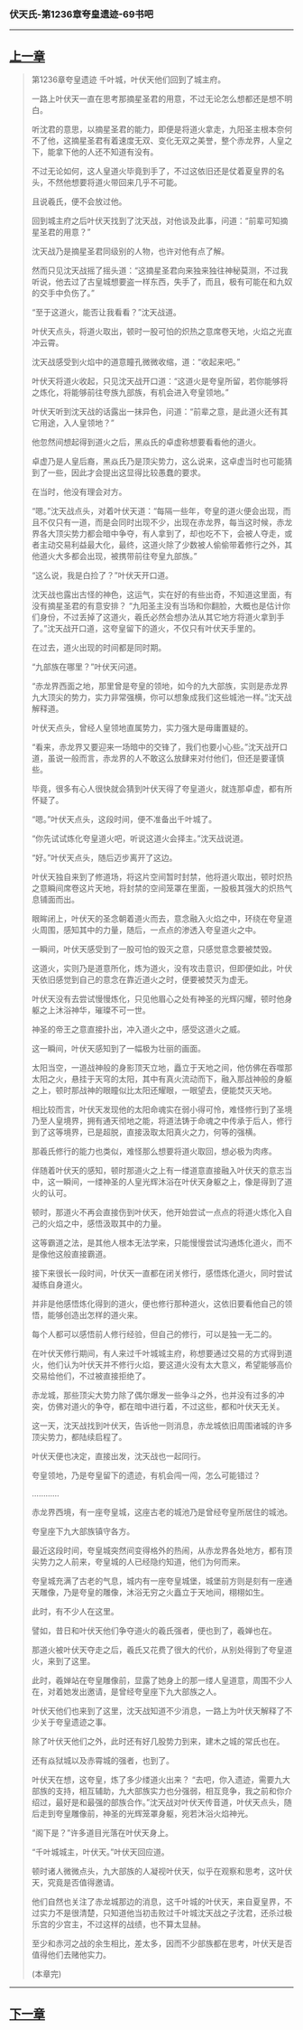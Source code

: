### 伏天氏-第1236章夸皇遗迹-69书吧

--------
[上一章](./2499b5d6c451e9f6c88025b47d6fe239.md)
--------


>
>
>
>第1236章夸皇遗迹
>千叶城，叶伏天他们回到了城主府。
>
>一路上叶伏天一直在思考那摘星圣君的用意，不过无论怎么想都还是想不明白。
>
>听沈君的意思，以摘星圣君的能力，即便是将道火拿走，九阳圣主根本奈何不了他，这摘星圣君有着速度无双、变化无双之美誉，整个赤龙界，人皇之下，能拿下他的人还不知道有没有。
>
>不过无论如何，这人皇道火毕竟到手了，不过这依旧还是仗着夏皇界的名头，不然他想要将道火带回来几乎不可能。
>
>且说羲氏，便不会放过他。
>
>回到城主府之后叶伏天找到了沈天战，对他谈及此事，问道：“前辈可知摘星圣君的用意？”
>
>沈天战乃是摘星圣君同级别的人物，也许对他有点了解。
>
>然而只见沈天战摇了摇头道：“这摘星圣君向来独来独往神秘莫测，不过我听说，他去过了古皇城想要盗一样东西，失手了，而且，极有可能在和九奴的交手中负伤了。”
>
>“至于这道火，能否让我看看？”沈天战道。
>
>叶伏天点头，将道火取出，顿时一股可怕的炽热之意席卷天地，火焰之光直冲云霄。
>
>沈天战感受到火焰中的道意瞳孔微微收缩，道：“收起来吧。”
>
>叶伏天将道火收起，只见沈天战开口道：“这道火是夸皇所留，若你能够将之炼化，将能够前往夸族九部族，有机会进入夸皇领地。”
>
>叶伏天听到沈天战的话露出一抹异色，问道：“前辈之意，是此道火还有其它用途，入人皇领地？”
>
>他忽然间想起得到道火之后，黑焱氏的卓虚称想要看看他的道火。
>
>卓虚乃是人皇后裔，黑焱氏乃是顶尖势力，这么说来，这卓虚当时也可能猜到了一些，因此才会提出这显得比较愚蠢的要求。
>
>在当时，他没有理会对方。
>
>“嗯。”沈天战点头，对着叶伏天道：“每隔一些年，夸皇的道火便会出现，而且不仅只有一道，而是会同时出现不少，出现在赤龙界，每当这时候，赤龙界各大顶尖势力都会暗中争夺，有人拿到了，却也吃不下，会被人夺走，或者主动交易利益最大化，最终，这道火除了少数被人偷偷带着修行之外，其他道火大多都会出现，被携带前往夸皇九部族。”
>
>“这么说，我是白捡了？”叶伏天开口道。
>
>沈天战也露出古怪的神色，这运气，实在好的有些出奇，不知道这里面，有没有摘星圣君的有意安排？
>“九阳圣主没有当场和你翻脸，大概也是估计你们身份，不过丢掉了这道火，羲氏必然会想办法从其它地方将道火拿到手了。”沈天战开口道，这夸皇留下的道火，不仅只有叶伏天手里的。
>
>在过去，道火出现的时间都是同时期。
>
>“九部族在哪里？”叶伏天问道。
>
>“赤龙界西面之地，那里曾是夸皇的领地，如今的九大部族，实则是赤龙界九大顶尖的势力，实力非常强横，你可以想象成我们这些城池一样。”沈天战解释道。
>
>叶伏天点头，曾经人皇领地直属势力，实力强大是毋庸置疑的。
>
>“看来，赤龙界又要迎来一场暗中的交锋了，我们也要小心些。”沈天战开口道，虽说一般而言，赤龙界的人不敢这么放肆来对付他们，但还是要谨慎些。
>
>毕竟，很多有心人很快就会猜到叶伏天得了夸皇道火，就连那卓虚，都有所怀疑了。
>
>“嗯。”叶伏天点头，这段时间，便不准备出千叶城了。
>
>“你先试试炼化夸皇道火吧，听说这道火会择主。”沈天战说道。
>
>“好。”叶伏天点头，随后迈步离开了这边。
>
>叶伏天独自来到了修道场，将这片空间暂时封禁，他将道火取出，顿时炽热之意瞬间席卷这片天地，将封禁的空间笼罩在里面，一股极其强大的炽热气息铺面而出。
>
>眼眸闭上，叶伏天的圣念朝着道火而去，意念融入火焰之中，环绕在夸皇道火周围，感知其中的力量，随后，一点点的渗透入夸皇道火之中。
>
>一瞬间，叶伏天感受到了一股可怕的毁灭之意，只感觉意念要被焚毁。
>
>这道火，实则乃是道意所化，炼为道火，没有攻击意识，但即便如此，叶伏天依旧感觉到自己的意念在靠近道火之时，便要被焚灭为虚无。
>
>叶伏天没有去尝试慢慢炼化，只见他眉心之处有神圣的光辉闪耀，顿时他身躯之上沐浴神华，璀璨不可一世。
>
>神圣的帝王之意直接扑出，冲入道火之中，感受这道火之威。
>
>这一瞬间，叶伏天感知到了一幅极为壮丽的画面。
>
>太阳当空，一道战神般的身影顶天立地，矗立于天地之间，他仿佛在吞噬那太阳之火，悬挂于天穹的太阳，其中有真火流动而下，融入那战神般的身躯之上，顿时那战神的眼瞳似比太阳还耀眼，一眼望去，便能焚灭天地。
>
>相比较而言，叶伏天发现他的太阳命魂实在弱小得可怜，难怪修行到了圣境乃至人皇境界，拥有通天彻地之能，将道法铸于命魂之中传承于后人，修行到了这等境界，已是超脱，直接汲取太阳真火之力，何等的强横。
>
>那羲氏修行的能力也类似，难怪那么想要将道火取回，想必极为肉疼。
>
>伴随着叶伏天的感知，顿时那道火之上有一缕道意直接融入叶伏天的意志当中，这一瞬间，一缕神圣的人皇光辉沐浴在叶伏天身躯之上，像是得到了道火的认可。
>
>顿时，那道火不再会直接伤到叶伏天，他开始尝试一点点的将道火炼化入自己的火焰之中，感悟汲取其中的力量。
>
>这等霸道之法，是其他人根本无法学来，只能慢慢尝试沟通炼化道火，而不是像他这般直接霸道。
>
>接下来很长一段时间，叶伏天一直都在闭关修行，感悟炼化道火，同时尝试凝练自身道火。
>
>并非是他感悟炼化得到的道火，便也修行那种道火，这依旧要看他自己的领悟，能够创造出怎样的道火来。
>
>每个人都可以感悟前人修行经验，但自己的修行，可以是独一无二的。
>
>在叶伏天修行期间，有人来过千叶城城主府，称想要通过交易的方式得到道火，他们认为叶伏天并不修行火焰，要这道火没有太大意义，希望能够高价交易给他们，不过被直接拒绝了。
>
>赤龙城，那些顶尖大势力除了偶尔爆发一些争斗之外，也并没有过多的冲突，仿佛对道火的争夺，都在暗中进行着，不过这些，都和叶伏天无关。
>
>这一天，沈天战找到叶伏天，告诉他一则消息，赤龙城依旧周围诸城的许多顶尖势力，都陆续启程了。
>
>叶伏天便也决定，直接出发，沈天战也一起同行。
>
>夸皇领地，乃是夸皇留下的遗迹，有机会闯一闯，怎么可能错过？
>
>…………
>
>赤龙界西境，有一座夸皇城，这座古老的城池乃是曾经夸皇所居住的城池。
>
>夸皇座下九大部族镇守各方。
>
>最近这段时间，夸皇城突然间变得格外的热闹，从赤龙界各处地方，都有顶尖势力之人前来，夸皇城的人已经隐约知道，他们为何而来。
>
>夸皇城充满了古老的气息，城内有一座夸皇城堡，城堡前方则是刻有一座通天雕像，乃是夸皇的雕像，沐浴无穷之火矗立于天地间，栩栩如生。
>
>此时，有不少人在这里。
>
>譬如，昔日和叶伏天他们争夺道火的羲氏强者，便也到了，羲婵也在。
>
>那道火被叶伏天夺走之后，羲氏又花费了很大的代价，从别处得到了夸皇道火，来到了这里。
>
>此时，羲婵站在夸皇雕像前，显露了她身上的那一缕人皇道意，周围不少人在，对着她发出邀请，是曾经夸皇座下九大部族之人。
>
>叶伏天他们也来到了这里，沈天战知道不少消息，一路上为叶伏天解释了不少关于夸皇遗迹之事。
>
>除了叶伏天他们之外，此时还有好几股势力到来，建木之城的常氏也在。
>
>还有焱狱城以及赤霄城的强者，也到了。
>
>叶伏天在想，这夸皇，炼了多少缕道火出来？
>“去吧，你入遗迹，需要九大部族的支持，相互辅助，九大部族实力也分强弱，相互竞争，我之前和你介绍过，最好是和最强的部族合作。”沈天战对叶伏天传音道，叶伏天点头，随后走到夸皇雕像前，神圣的光辉笼罩身躯，宛若沐浴火焰神光。
>
>“阁下是？”许多道目光落在叶伏天身上。
>
>“千叶城城主，叶伏天。”叶伏天回应道。
>
>顿时诸人微微点头，九大部族的人凝视叶伏天，似乎在观察和思考，这叶伏天，究竟是否值得邀请。
>
>他们自然也关注了赤龙城那边的消息，这千叶城的叶伏天，来自夏皇界，不过实力不是很清楚，只知道他当初击败过千叶城沈天战之子沈君，还杀过极乐宫的少宫主，不过这样的战绩，也不算太显赫。
>
>至少和赤河之战的余生相比，差太多，因而不少部族都在思考，叶伏天是否值得他们去赌他实力。
>
>(本章完)
>
>

--------
[下一章](./50345f69155a57ff00e142baae67e3a5.md)
--------
